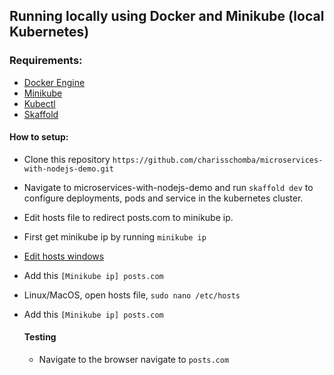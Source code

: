 ## Running locally using Docker and Minikube (local Kubernetes)

### Requirements:

- [Docker Engine](https://docs.docker.com/engine/install/)
- [Minikube](https://minikube.sigs.k8s.io/docs/start/)
- [Kubectl](https://kubernetes.io/docs/tasks/tools/)
- [Skaffold](https://skaffold.dev/docs/install/)

#### How to setup:

- Clone this repository `https://github.com/charisschomba/microservices-with-nodejs-demo.git`
- Navigate to microservices-with-nodejs-demo and run `skaffold dev` to configure deployments, pods and service in the kubernetes cluster.
- Edit hosts file to redirect posts.com to minikube ip.
- First get minikube ip by running `minikube ip`
- [Edit hosts windows](https://www.hostinger.com/tutorials/how-to-edit-hosts-file)
- Add this `[Minikube ip] posts.com`
- Linux/MacOS, open hosts file, `sudo nano /etc/hosts`
- Add this `[Minikube ip] posts.com`

  #### Testing
  - Navigate to the browser navigate to `posts.com`
  


